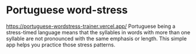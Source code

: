 # Portuguese word-stress

https://portuguese-wordstress-trainer.vercel.app/
Portuguese being a stress-timed language means that the syllables in words with more than one syllable are not pronounced with the same emphasis or length.
This simple app helps you practice those stress patterns.
